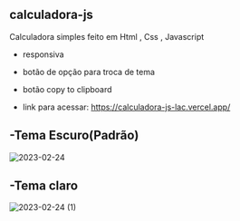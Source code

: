 ## calculadora-js
Calculadora simples feito em Html , Css , Javascript
<br>
- responsiva

- botão de opção para troca de tema

- botão copy to clipboard

- link para acessar: https://calculadora-js-lac.vercel.app/



## -Tema Escuro(Padrão)
![2023-02-24](https://user-images.githubusercontent.com/122037079/221105808-6e3b2713-c40e-411e-bbc3-8038c64c6316.png)




## -Tema claro

![2023-02-24 (1)](https://user-images.githubusercontent.com/122037079/221105841-778e38da-2855-4b96-9fd9-151b32278970.png)


